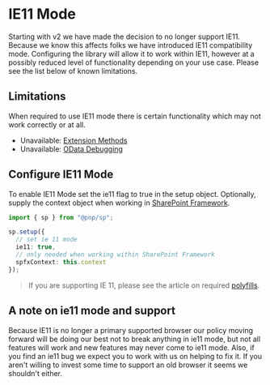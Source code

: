 # IE11 Mode

Starting with v2 we have made the decision to no longer support IE11. Because we know this affects folks we have introduced IE11 compatibility mode. Configuring the library will allow it to work within IE11, however at a possibly reduced level of functionality depending on your use case. Please see the list below of known limitations.

## Limitations

When required to use IE11 mode there is certain functionality which may not work correctly or at all.

- Unavailable: [Extension Methods](./../odata/extensions.md)
- Unavailable: [OData Debugging](./../odata/debug.md)

## Configure IE11 Mode

To enable IE11 Mode set the ie11 flag to true in the setup object. Optionally, supply the context object when working in [SharePoint Framework](https://docs.microsoft.com/en-us/sharepoint/dev/spfx/sharepoint-framework-overview).

```TypeScript
import { sp } from "@pnp/sp";

sp.setup({
  // set ie 11 mode
  ie11: true,
  // only needed when working within SharePoint Framework
  spfxContext: this.context
});
```

> If you are supporting IE 11, please see the article on required [polyfills](./polyfill.md).

## A note on ie11 mode and support

Because IE11 is no longer a primary supported browser our policy moving forward will be doing our best not to break anything in ie11 mode, but not all features will work and new features may never come to ie11 mode. Also, if you find an ie11 bug we expect you to work with us on helping to fix it. If you aren't willing to invest some time to support an old browser it seems we shouldn't either.
